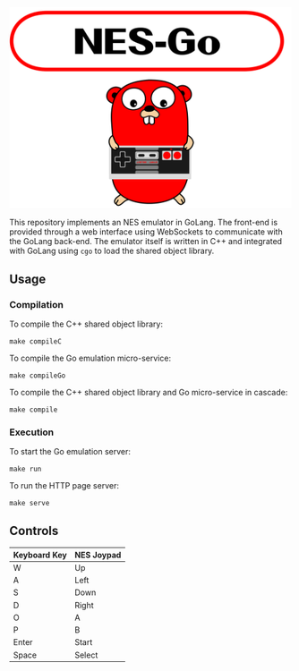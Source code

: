 <p align="center">
<img src="graphics/NES-Go.svg" alt="NES-Go"/>
</p>

This repository implements an NES emulator in GoLang. The front-end is provided
through a web interface using WebSockets to communicate with the GoLang
back-end. The emulator itself is written in C++ and integrated with GoLang
using `cgo` to load the shared object library.

## Usage

### Compilation

To compile the C++ shared object library:

```shell
make compileC
```

To compile the Go emulation micro-service:

```shell
make compileGo
```

To compile the C++ shared object library and Go micro-service in cascade:

```shell
make compile
```

### Execution

To start the Go emulation server:

```shell
make run
```

To run the HTTP page server:

```shell
make serve
```

## Controls

| Keyboard Key | NES Joypad    |
|:-------------|:--------------|
| W            | Up            |
| A            | Left          |
| S            | Down          |
| D            | Right         |
| O            | A             |
| P            | B             |
| Enter        | Start         |
| Space        | Select        |
